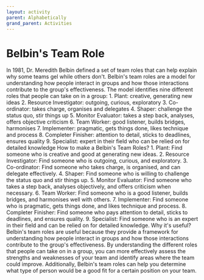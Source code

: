 ```yaml
---
layout: activity
parent: Alphabetically
grand_parent: Activities
---
```

# Belbin's Team Role
In 1981, Dr. Meredith Belbin defined a set of team roles that can help explain why some teams gel while others don't. Belbin's team roles are a model for understanding how people interact in groups and how those interactions contribute to the group's effectiveness. The model identifies nine different roles that people can take on in a group: 1. Plant: creative, generating new ideas 2. Resource Investigator: outgoing, curious, exploratory 3. Co-ordinator: takes charge, organises and delegates 4. Shaper: challenge the status quo, stir things up 5. Monitor Evaluator: takes a step back, analyses, offers objective criticism 6. Team Worker: good listener, builds bridges, harmonises 7. Implementer: pragmatic, gets things done, likes technique and process 8. Completer Finisher: attention to detail, sticks to deadlines, ensures quality 9. Specialist: expert in their field who can be relied on for detailed knowledge How to make a Belbin's Team Roles? 1. Plant: Find someone who is creative and good at generating new ideas. 2. Resource Investigator: Find someone who is outgoing, curious, and exploratory. 3. Co-ordinator: Find someone who takes charge, is organised, and can delegate effectively. 4. Shaper: Find someone who is willing to challenge the status quo and stir things up. 5. Monitor Evaluator: Find someone who takes a step back, analyses objectively, and offers criticism when necessary. 6. Team Worker: Find someone who is a good listener, builds bridges, and harmonises well with others. 7. Implementer: Find someone who is pragmatic, gets things done, and likes technique and process. 8. Completer Finisher: Find someone who pays attention to detail, sticks to deadlines, and ensures quality. 9. Specialist: Find someone who is an expert in their field and can be relied on for detailed knowledge. Why it's useful? Belbin's team roles are useful because they provide a framework for understanding how people interact in groups and how those interactions contribute to the group's effectiveness. By understanding the different roles that people can take on in a group, you can more effectively assess the strengths and weaknesses of your team and identify areas where the team could improve. Additionally, Belbin's team roles can help you determine what type of person would be a good fit for a certain position on your team.